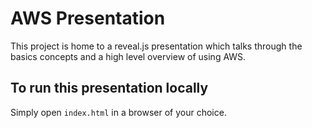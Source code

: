 # AWS Presentation

This project is home to a reveal.js presentation which talks through the basics concepts and a high level overview of using AWS.

## To run this presentation locally

Simply open `index.html` in a browser of your choice.
